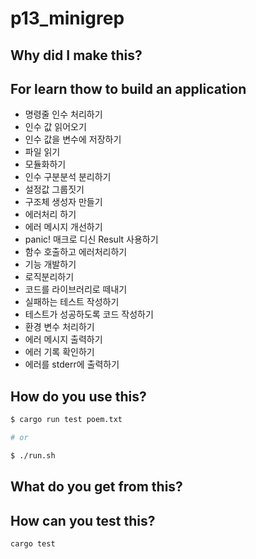 # p13_minigrep

## Why did I make this?

## For learn thow to build an application

- 명령줄 인수 처리하기
- 인수 값 읽어오기
- 인수 값을 변수에 저장하기
- 파일 읽기
- 모듈화하기
- 인수 구분분석 분리하기
- 설정값 그룹짓기
- 구조체 생성자 만들기
- 에러처리 하기
- 에러 메시지 개선하기
- panic! 매크로 디신 Result 사용하기
- 함수 호출하고 에러처리하기
- 기능 개발하기
- 로직분리하기
- 코드를 라이브러리로 떼내기
- 실패하는 테스트 작성하기
- 테스트가 성공하도록 코드 작성하기
- 환경 변수 처리하기
- 에러 메시지 출력하기
- 에러 기록 확인하기
- 에러를 stderr에 출력하기

## How do you use this?

```bash
$ cargo run test poem.txt

# or

$ ./run.sh
```

## What do you get from this?

## How can you test this?

```bash
cargo test
```
